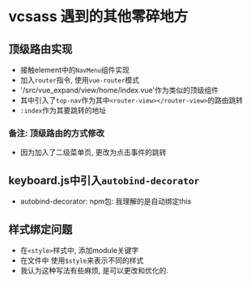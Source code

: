 # vcsass 遇到的其他零碎地方

## 顶级路由实现

* 接触element中的`NavMenu`组件实现
* 加入`router`指令, 使用`vue-router`模式
* '/src/vue_expand/view/home/index.vue'作为类似的顶级组件
* 其中引入了`top-nav`作为其中`<router-view></router-view>`的路由跳转
* `:index`作为其要跳转的地址

### 备注: 顶级路由的方式修改

* 因为加入了二级菜单页, 更改为点击事件的跳转

## keyboard.js中引入`autobind-decorator`

* autobind-decorator: npm包: 我理解的是自动绑定this

## 样式绑定问题

* 在`<style>`样式中, 添加module关键字
* 在文件中 使用`$style`来表示不同的样式
* 我认为这种写法有些麻烦, 是可以更改和优化的.
